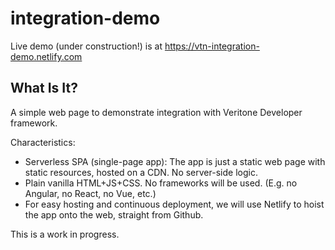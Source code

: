 # integration-demo

Live demo (under construction!) is at https://vtn-integration-demo.netlify.com

## What Is It?
A simple web page to demonstrate integration with Veritone Developer framework.

Characteristics:
* Serverless SPA (single-page app): The app is just a static web page with static resources, hosted on a CDN. No server-side logic. 
* Plain vanilla HTML+JS+CSS. No frameworks will be used. (E.g. no Angular, no React, no Vue, etc.)
* For easy hosting and continuous deployment, we will use Netlify to hoist the app onto the web, straight from Github.

This is a work in progress.

